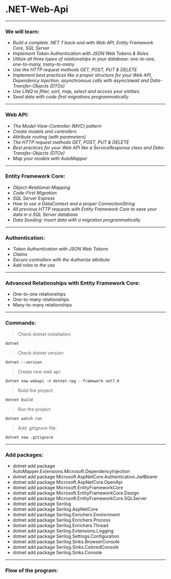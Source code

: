 # .NET-Web-Api

---

### **We will learn:**

- *Build a complete .NET 7 back-end with Web API, Entity Framework Core, SQL Server*
- *Implement Token Authentication with JSON Web Tokens & Roles*
- *Utilize all three types of relationships in your database: one-to-one, one-to-many, many-to-many*
- *Use the HTTP request methods GET, POST, PUT & DELETE*
- *Implement best practices like a proper structure for your Web API, Dependency Injection, asynchronous calls with async/await and Data-Transfer-Objects (DTOs)*
- *Use LINQ to filter, sort, map, select and access your entities.*
- *Seed data with code-first migrations programmatically*

---

### **Web API:**

- *The Model-View-Controller (MVC) pattern*
- *Create models and controllers*
- *Attribute routing (with parameters)*
- *The HTTP request methods GET, POST, PUT & DELETE*
- *Best practices for your Web API like a ServiceResponse class and Data-Transfer-Objects (DTOs)*
- *Map your models with AutoMapper*

---

### **Entity Framework Core:**

- *Object-Relational-Mapping*
- *Code-First Migration*
- *SQL Server Express*
- *How to use a DataContext and a proper ConnectionString*
- *All previous HTTP requests with Entity Framework Core to save your data in a SQL Server database*
- *Data Seeding: Insert data with a migration programmatically*

---

### **Authentication:**

- *Token Authentication with JSON Web Tokens*
- *Claims*
- *Secure controllers with the Authorize attribute*
- *Add roles to the use*

---

### **Advanced Relationships with Entity Framework Core:**

- One-to-one relationships
- One-to-many relationships
- Many-to-many relationships

---

### **Commands:**

> Check dotnet installation:
```
dotnet
```

> Check dotnet version:
```
dotnet --version
```

> Create new web api:
```
dotnet new webapi -n dotnet-rpg --framework net7.0
```

> Build the project:
```
dotnet build
```

> Run the project:
```
dotnet watch run
```

> Add .gitignore file:
```
dotnet new .gitignore
```

---

### **Add packages:**

- dotnet add package AutoMapper.Extensions.Microsoft.DependencyInjection
- dotnet add package Microsoft.AspNetCore.Authentication.JwtBearer
- dotnet add package Microsoft.AspNetCore.OpenApi
- dotnet add package Microsoft.EntityFrameworkCore
- dotnet add package Microsoft.EntityFrameworkCore.Design
- dotnet add package Microsoft.EntityFrameworkCore.SQLServer
- dotnet add package Serilog
- dotnet add package Serilog.AspNetCore
- dotnet add package Serilog.Enrichers.Environment
- dotnet add package Serilog.Enrichers.Process
- dotnet add package Serilog.Enrichers.Thread
- dotnet add package Serilog.Extensions.Logging
- dotnet add package Serilog.Settings.Configuration
- dotnet add package Serilog.Sinks.BrowserConsole
- dotnet add package Serilog.Sinks.ColoredConsole
- dotnet add package Serilog.Sinks.Console

---

### **Flow of the program:**
